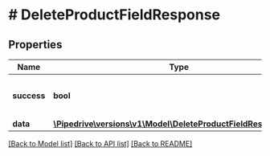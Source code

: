 # # DeleteProductFieldResponse

## Properties

Name | Type | Description | Notes
------------ | ------------- | ------------- | -------------
**success** | **bool** | If the response is successful or not |
**data** | [**\Pipedrive\versions\v1\Model\DeleteProductFieldResponseData**](DeleteProductFieldResponseData.md) |  |

[[Back to Model list]](../../README.md#models) [[Back to API list]](../../README.md#endpoints) [[Back to README]](../../README.md)
